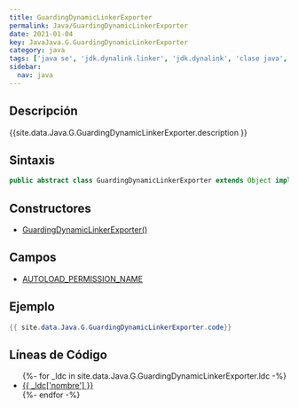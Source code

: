 ```yaml
---
title: GuardingDynamicLinkerExporter
permalink: Java/GuardingDynamicLinkerExporter
date: 2021-01-04
key: JavaJava.G.GuardingDynamicLinkerExporter
category: java
tags: ['java se', 'jdk.dynalink.linker', 'jdk.dynalink', 'clase java', 'Java 1.0']
sidebar: 
  nav: java
---
```


## Descripción
{{site.data.Java.G.GuardingDynamicLinkerExporter.description }}

## Sintaxis
~~~java
public abstract class GuardingDynamicLinkerExporter extends Object implements Supplier<List<GuardingDynamicLinker>>
~~~

## Constructores
* [GuardingDynamicLinkerExporter()](/Java/GuardingDynamicLinkerExporter/GuardingDynamicLinkerExporter/)

## Campos
* [AUTOLOAD_PERMISSION_NAME](/Java/GuardingDynamicLinkerExporter/AUTOLOAD_PERMISSION_NAME)

## Ejemplo
~~~java
{{ site.data.Java.G.GuardingDynamicLinkerExporter.code}}
~~~

## Líneas de Código
<ul>
{%- for _ldc in site.data.Java.G.GuardingDynamicLinkerExporter.ldc -%}
   <li>
       <a href="{{_ldc['url'] }}">{{ _ldc['nombre'] }}</a>
   </li>
{%- endfor -%}
</ul>
